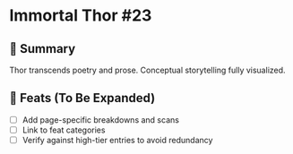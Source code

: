 # Immortal Thor #23

## 📖 Summary
Thor transcends poetry and prose. Conceptual storytelling fully visualized.

## 🔹 Feats (To Be Expanded)
- [ ] Add page-specific breakdowns and scans
- [ ] Link to feat categories
- [ ] Verify against high-tier entries to avoid redundancy